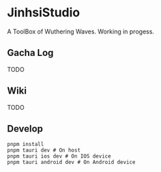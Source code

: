 # JinhsiStudio

A ToolBox of Wuthering Waves. Working in progess.

## Gacha Log

TODO


## Wiki

TODO

## Develop

```shell
pnpm install
pnpm tauri dev # On host
pnpm tauri ios dev # On IOS device
pnpm tauri android dev # On Android device
```
